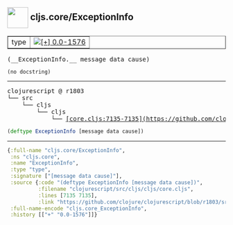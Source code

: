 ## <img width="48px" valign="middle" src="http://i.imgur.com/Hi20huC.png"> cljs.core/ExceptionInfo

 <table border="1">
<tr>
<td>type</td>
<td><a href="https://github.com/cljsinfo/api-refs/tree/0.0-1576"><img valign="middle" alt="[+] 0.0-1576" src="https://img.shields.io/badge/+-0.0--1576-lightgrey.svg"></a> </td>
</tr>
</table>

 <samp>
(__ExceptionInfo.__ message data cause)<br>
</samp>

```
(no docstring)
```

---

 <pre>
clojurescript @ r1803
└── src
    └── cljs
        └── cljs
            └── <ins>[core.cljs:7135-7135](https://github.com/clojure/clojurescript/blob/r1803/src/cljs/cljs/core.cljs#L7135-L7135)</ins>
</pre>

```clj
(deftype ExceptionInfo [message data cause])
```


---

```clj
{:full-name "cljs.core/ExceptionInfo",
 :ns "cljs.core",
 :name "ExceptionInfo",
 :type "type",
 :signature ["[message data cause]"],
 :source {:code "(deftype ExceptionInfo [message data cause])",
          :filename "clojurescript/src/cljs/cljs/core.cljs",
          :lines [7135 7135],
          :link "https://github.com/clojure/clojurescript/blob/r1803/src/cljs/cljs/core.cljs#L7135-L7135"},
 :full-name-encode "cljs.core_ExceptionInfo",
 :history [["+" "0.0-1576"]]}

```
